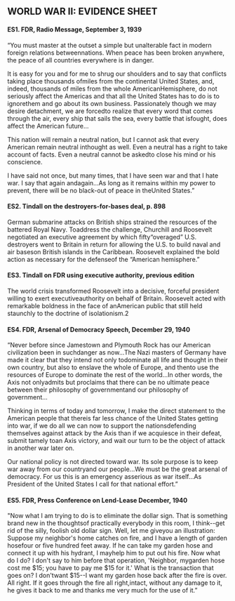 ## WORLD WAR II: EVIDENCE SHEET

#### ES1. FDR, Radio Message, September 3, 1939
“You must master at the outset a simple but unalterable fact in modern foreign relations betweennations. When peace has been broken anywhere, the peace of all countries everywhere is in danger.

It is easy for you and for me to shrug our shoulders and to say that conflicts taking place thousands ofmiles from the continental United States, and, indeed, thousands of miles from the whole AmericanHemisphere, do not seriously affect the Americas and that all the United States has to do is to ignorethem and go about its own business. Passionately though we may desire detachment, we are forcedto realize that every word that comes through the air, every ship that sails the sea, every battle that isfought, does affect the American future...

This nation will remain a neutral nation, but I cannot ask that every American remain neutral inthought as well. Even a neutral has a right to take account of facts. Even a neutral cannot be askedto close his mind or his conscience.

I have said not once, but many times, that I have seen war and that I hate war. I say that again andagain...As long as it remains within my power to prevent, there will be no black-out of peace in theUnited States.”

#### ES2. Tindall on the destroyers-for-bases deal, p. 898
German submarine attacks on British ships strained the resources of the battered Royal Navy. Toaddress the challenge, Churchill and Roosevelt negotiated an executive agreement by which fifty“overaged” U.S. destroyers went to Britain in return for allowing the U.S. to build naval and air baseson British islands in the Caribbean. Roosevelt explained the bold action as necessary for the defenseof the “American hemisphere.”

#### ES3. Tindall on FDR using executive authority, previous edition
The world crisis transformed Roosevelt into a decisive, forceful president willing to exert executiveauthority on behalf of Britain. Roosevelt acted with remarkable boldness in the face of anAmerican public that still held staunchly to the doctrine of isolationism.2

#### ES4. FDR, Arsenal of Democracy Speech, December 29, 1940
“Never before since Jamestown and Plymouth Rock has our American civilization been in suchdanger as now...The Nazi masters of Germany have made it clear that they intend not only todominate all life and thought in their own country, but also to enslave the whole of Europe, and thento use the resources of Europe to dominate the rest of the world...In other words, the Axis not onlyadmits but proclaims that there can be no ultimate peace between their philosophy of governmentand our philosophy of government...

Thinking in terms of today and tomorrow, I make the direct statement to the American people that thereis far less chance of the United States getting into war, if we do all we can now to support the nationsdefending themselves against attack by the Axis than if we acquiesce in their defeat, submit tamely toan Axis victory, and wait our turn to be the object of attack in another war later on.

Our national policy is not directed toward war. Its sole purpose is to keep war away from our countryand our people...We must be the great arsenal of democracy. For us this is an emergency asserious as war itself...As President of the United States I call for that national effort.”

#### ES5. FDR, Press Conference on Lend-Lease December, 1940
"Now what I am trying to do is to eliminate the dollar sign. That is something brand new in the thoughtsof practically everybody in this room, I think--get rid of the silly, foolish old dollar sign. Well, let me giveyou an illustration: Suppose my neighbor's home catches on fire, and I have a length of garden hosefour or five hundred feet away. If he can take my garden hose and connect it up with his hydrant, I mayhelp him to put out his fire. Now what do I do? I don't say to him before that operation, 'Neighbor, mygarden hose cost me $15; you have to pay me $15 for it.' What is the transaction that goes on? I don'twant $15--I want my garden hose back after the fire is over. All right. If it goes through the fire all right,intact, without any damage to it, he gives it back to me and thanks me very much for the use of it.”
